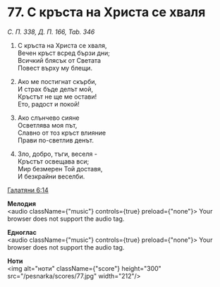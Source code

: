 # 77. С кръста на Христа се хваля

_С. П. 338, Д. П. 166, Tab. 346_

1. С кръста на Христа се хваля,  
Вечен кръст всред бързи дни;  
Всичкий блясък от Светата  
Повест върху му блещи.  

2. Ако ме постигнат скърби,  
И страх бъде делът мой,  
Кръстът не ще ме остави!  
Ето, радост и покой!

3. Ако слънчево сияне  
Осветлява моя път,  
Славно от тоз кръст влияние  
Прави по-светлив денът.  

4. Зло, добро, тъги, веселя -  
Кръстът освещава вси;  
Мир безмерен Той доставя,  
И безкрайни веселби.

[Галатяни 6:14](http://biblia.bg/index.php?k=55&g=6&s=14)

**Мелодия**  
<audio className={"music"} controls={true} preload={"none"}>
    <source src="/pesnarka/mp3/77.mp3" type="audio/mpeg"/>
    Your browser does not support the audio tag.
</audio>

**Едноглас**  
<audio className={"music"} controls={true} preload={"none"}>
    <source src="/pesnarka/transp/77.mp3" type="audio/mpeg"/>
    Your browser does not support the audio tag.
</audio>

**Ноти**  
<img alt="ноти" className={"score"} height="300" src="/pesnarka/scores/77.jpg" width="212"/>
